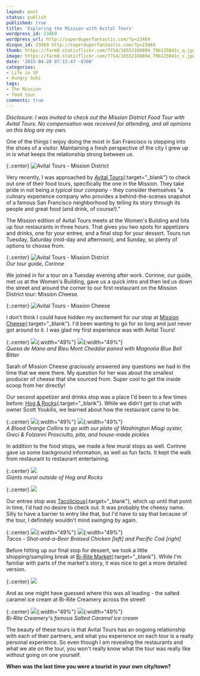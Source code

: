 ```yaml
---
layout: post
status: publish
published: true
title: 'Exploring the Mission with Avital Tours'
wordpress_id: 23469
wordpress_url: http://superduperfantastic.com/?p=23469
disqus_id: 23469 http://superduperfantastic.com/?p=23469
thumb: https://farm8.staticflickr.com/7714/16552166894_79b125041c_q.jpg
image: https://farm8.staticflickr.com/7714/16552166894_79b125041c_c.jpg
date: '2015-04-20 07:15:47 -0700'
categories:
- Life in SF
- Hungry Suki
tags:
- The Mission
- food tour
comments: true
---
```

_Disclosure: I was invited to check out the Mission District Food Tour with Avital Tours. No compensation was received for attending, and all opinions on this blog are my own._

One of the things I enjoy doing the most in San Francisco is stepping into the shoes of a visitor. Maintaining a fresh perspective of the city I grew up in is what keeps the relationship strong between us.

{:.center}
![Avital Tours - Mission District](https://farm8.staticflickr.com/7597/17173985601_7d1d863866_c.jpg)

Very recently, I was approached by [Avital Tours](http://avitaltours.com/ "Avital Tours"){:target="_blank"} to check out one of their food tours, specifically the one in the Mission. They take pride in not being _a typical tour company_ - they consider themselves "a culinary experience company who provides a behind-the-scenes snapshot of a famous San Francisco neighborhood by telling its story through its people and great food (and drink, of course!)."

The Mission edition of Avital Tours meets at the Women's Building and hits up four restaurants in three hours. That gives you two spots for appetizers and drinks, one for your entree, and a final stop for your dessert. Tours run Tuesday, Saturday (mid-day and afternoon), and Sunday, so plenty of options to choose from.

{:.center}
![Avital Tours - Mission District](https://farm8.staticflickr.com/7714/16552166894_79b125041c_c.jpg)  
_Our tour guide, Corinne_

We joined in for a tour on a Tuesday evening after work. Corinne, our guide, met us at the Women's Building, gave us a quick intro and then led us down the street and around the corner to our first restaurant on the Mission District tour: Mission Cheese.

{:.center}
![Avital Tours - Mission Cheese](https://farm9.staticflickr.com/8776/17172943262_db2e0a9c23_c.jpg)

I don't think I could have hidden my excitement for our stop at [Mission Cheese](http://missioncheese.net/ "Mission Cheese"){:target="_blank"}. I'd been wanting to go for so long and just never got around to it. I was glad my first experience was with Avital Tours!

{:.center}
![](https://farm8.staticflickr.com/7619/16986837828_5d172379d4.jpg){:width="49%"} ![](https://farm9.staticflickr.com/8761/16554428023_1ce8475664.jpg){:width="49%"}  
_Quesa de Mano and Bleu Mont Cheddar paired with Magnolia Blue Bell Bitter_

Sarah of Mission Cheese graciously answered any questions we had in the time that we were there. My question for her was about the smallest producer of cheese that she sourced from. Super cool to get the inside scoop from her directly!

Our second appetizer and drinks stop was a place I'd been to a few times before: [Hog & Rocks](http://www.hogandrocks.com/ "Hog & Rocks"){:target="_blank"}. While we didn't get to chat with owner Scott Youkilis, we learned about how the restaurant came to be.

{:.center}
![](https://farm8.staticflickr.com/7639/16988427079_bea4c118b5.jpg){:width="49%"} ![](https://farm8.staticflickr.com/7723/16552187304_7832197815.jpg){:width="49%"}   
_A Blood Orange Collins to go with our plate of Washington Miagi oyster, Greci & Folzanni Prosciutto, pita, and house-made pickles_

In addition to the food stops, we made a few mural stops as well. Corinne gave us some background information, as well as fun facts. It kept the walk from restaurant to restaurant entertaining.

{:.center}
![](https://farm9.staticflickr.com/8777/16987085920_d01207bf1b_c.jpg)  
_Giants mural outside of Hog and Rocks_

{:.center}
![](https://farm9.staticflickr.com/8742/17174015951_c386120b91_c.jpg)

Our entree stop was [Tacolicious](http://tacolicious.com/ "Tacolicious"){:target="_blank"}, which up until that point in time, I'd had no desire to check out. It was probably the cheesy name. Silly to have a barrier to entry like that, but I'd have to say that because of the tour, I definitely wouldn't mind swinging by again.

{:.center}
![](https://farm8.staticflickr.com/7716/16988442819_46fa8cbd7c.jpg){:width="49%"} ![](https://farm9.staticflickr.com/8709/16967214467_7ecd6a47dc.jpg){:width="49%"}  
_Tacos - Shot-and-a-Beer Braised Chicken [left] and Pacific Cod [right]_

Before hitting up our final stop for dessert, we took a little shopping/sampling break at [Bi-Rite Market](http://www.biritemarket.com/ "Bi-Rite Market"){:target="_blank"}. While I'm familiar with parts of the market's story, it was nice to get a more detailed version.

{:.center}
![](https://farm9.staticflickr.com/8773/16987103000_169e76d4c4_c.jpg)

And as one might have guessed where this was all leading - the salted caramel ice cream at Bi-Rite Creamery across the street!

{:.center}
![](https://farm8.staticflickr.com/7659/17148697816_6e835fb460.jpg){:width="49%"} ![](https://farm9.staticflickr.com/8716/16552210784_dff0b89e5c.jpg){:width="49%"}  
_Bi-Rite Creamery's famous Salted Caramel ice cream_

The beauty of these tours is that Avital Tours has an ongoing relationship with each of their partners, and what you experience on each tour is a really personal experience. So even though I am revealing the restaurants and what we ate on the tour, you won't really know what the tour was really like without going on one yourself. 

**When was the last time you were a tourist in your own city/town?**
